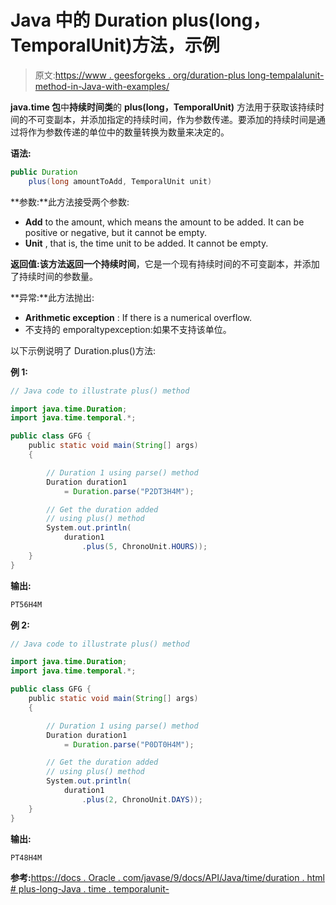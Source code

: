 # Java 中的 Duration plus(long，TemporalUnit)方法，示例

> 原文:[https://www . geesforgeks . org/duration-plus long-tempalalunit-method-in-Java-with-examples/](https://www.geeksforgeeks.org/duration-pluslong-temporalunit-method-in-java-with-examples/)

**java.time 包**中**持续时间类**的 **plus(long，TemporalUnit)** 方法用于获取该持续时间的不可变副本，并添加指定的持续时间，作为参数传递。要添加的持续时间是通过将作为参数传递的单位中的数量转换为数量来决定的。

**语法:**

```java
public Duration
    plus(long amountToAdd, TemporalUnit unit)

```

**参数:**此方法接受两个参数:

*   **Add** to the amount, which means the amount to be added. It can be positive or negative, but it cannot be empty.
*   **Unit** , that is, the time unit to be added. It cannot be empty.

**返回值:**该方法返回一个**持续时间**，它是一个现有持续时间的不可变副本，并添加了持续时间的参数量。

**异常:**此方法抛出:

*   **Arithmetic exception** : If there is a numerical overflow.
*   不支持的 emporaltypexception:如果不支持该单位。

以下示例说明了 Duration.plus()方法:

**例 1:**

```java
// Java code to illustrate plus() method

import java.time.Duration;
import java.time.temporal.*;

public class GFG {
    public static void main(String[] args)
    {

        // Duration 1 using parse() method
        Duration duration1
            = Duration.parse("P2DT3H4M");

        // Get the duration added
        // using plus() method
        System.out.println(
            duration1
                .plus(5, ChronoUnit.HOURS));
    }
}
```

**输出:**

```java
PT56H4M

```

**例 2:**

```java
// Java code to illustrate plus() method

import java.time.Duration;
import java.time.temporal.*;

public class GFG {
    public static void main(String[] args)
    {

        // Duration 1 using parse() method
        Duration duration1
            = Duration.parse("P0DT0H4M");

        // Get the duration added
        // using plus() method
        System.out.println(
            duration1
                .plus(2, ChronoUnit.DAYS));
    }
}
```

**输出:**

```java
PT48H4M

```

**参考:**[https://docs . Oracle . com/javase/9/docs/API/Java/time/duration . html # plus-long-Java . time . temporalunit-](https://docs.oracle.com/javase/9/docs/api/java/time/Duration.html#plus-long-java.time.temporal.TemporalUnit-)